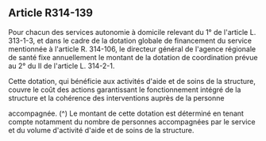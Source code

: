 ## Article R314-139

Pour chacun des services autonomie à domicile relevant du 1° de l'article L. 313-1-3, et dans le cadre de la
dotation globale de financement du service mentionnée à l'article R. 314-106, le directeur général de l'agence
régionale de santé fixe annuellement le montant de la dotation de coordination prévue au 2° du II de l'article
L. 314-2-1.

Cette dotation, qui bénéficie aux activités d'aide et de soins de la structure, couvre le coût des actions
garantissant le fonctionnement intégré de la structure et la cohérence des interventions auprès de la personne

accompagnée. (^)
Le montant de cette dotation est déterminé en tenant compte notamment du nombre de personnes
accompagnées par le service et du volume d'activité d'aide et de soins de la structure.

